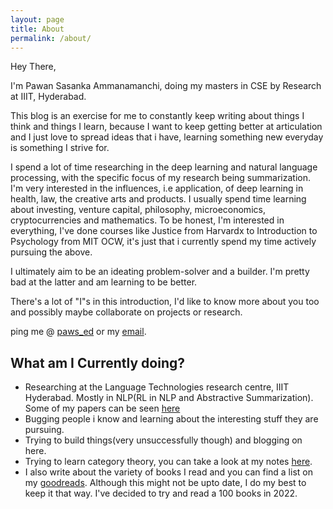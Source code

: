 ```yaml
---
layout: page
title: About
permalink: /about/
---
```


Hey There,

I'm Pawan Sasanka Ammanamanchi, doing my masters in CSE by Research at IIIT, Hyderabad.

This blog is an exercise for me to constantly keep writing about things I think and things I learn, because I want to keep getting better at articulation and I just love to spread ideas that i have, learning something new everyday is something I strive for. 

I spend a lot of time researching in the deep learning and natural language processing, with the specific focus of my research being summarization. I'm very interested in the influences, i.e application, of deep learning in health, law, the creative arts and products. I usually spend time learning about  investing, venture capital, philosophy, microeconomics, cryptocurrencies and mathematics. To be honest, I'm interested in everything, I've done courses like Justice from Harvardx to Introduction to Psychology from MIT OCW, it's just that i currently spend my time actively pursuing the above.

I ultimately aim to be an ideating problem-solver and a builder. I'm pretty bad at the latter and am learning to be better.

There's a lot of "I"s in this introduction, I'd like to know more about you too and possibly maybe collaborate on projects or research.

ping me @ [paws_ed](https://twitter.com/paws_ed) or my [email](mailto:pawansasanka@gmail.com).

## What am I Currently doing?

  - Researching at the Language Technologies research centre, IIIT Hyderabad. Mostly in NLP(RL in NLP and Abstractive Summarization). Some of my papers can be seen [here](https://scholar.google.com/citations?user=7BF6kusAAAAJ&hl=en)
  - Bugging people i know and learning about the interesting stuff they are pursuing. 
  - Trying to build things(very unsuccessfully though) and blogging on here. 
  - Trying to learn category theory, you can take a look at my notes [here](https://github.com/Shashi456/Projects-and-courses/blob/master/Applied_Category_Theory.pdf).
  - I also write about the variety of books I read and you can find a list on my [goodreads](https://www.goodreads.com/user/show/18741614-pawan-sasanka). Although this might not be upto date, I do my best to keep it that way. I've decided to try and read a 100 books in 2022. 
  
  

